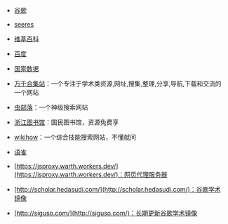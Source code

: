 - [谷歌](https://www.google.com)

- [seeres](https://seeres.com/)

- [维基百科](https://zh.wikipedia.org)

- [百度](https://www.baidu.com)

- [国家数据](http://data.stats.gov.cn/)

- [万千合集站](http://www.hejizhan.com)：一个专注于学术类资源,网址,搜集,整理,分享,导航,下载和交流的一个网站

- [虫部落](http://www.chongbuluo.com/)：一个神级搜索网站

- [浙江图书馆](http://www.zjlib.cn/)：国民图书馆，资源免费享

- [wikihow](https://zh.wikihow.com)：一个综合技能搜索网站，不懂就问

- [语雀](https://www.yuque.com/)

- [https://jsproxy.warth.workers.dev/](https://jsproxy.warth.workers.dev/)：网页代理服务器

- [http://scholar.hedasudi.com/](http://scholar.hedasudi.com/)：谷歌学术镜像

- [http://siguso.com/](http://siguso.com/)：长期更新谷歌学术镜像
